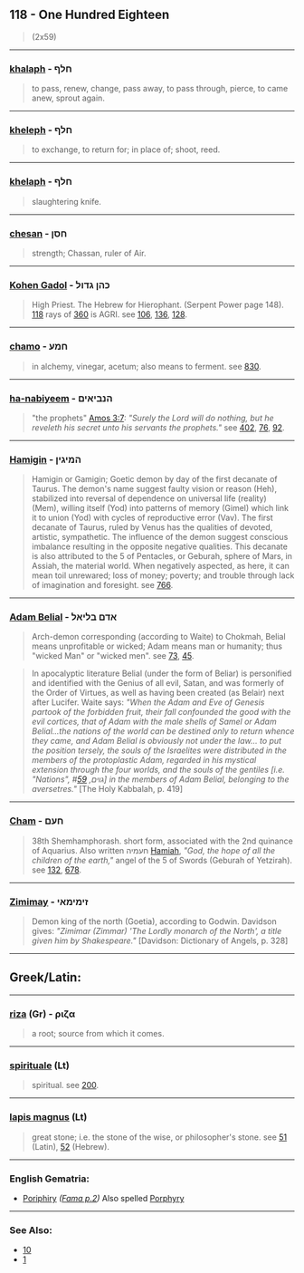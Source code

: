 ## 118 - One Hundred Eighteen
> (2x59)

---

### [khalaph](/keys/ChLP) - חלף
> to pass, renew, change, pass away, to pass through, pierce, to came anew, sprout again.

---

### [kheleph](/keys/ChLP) - חלף
> to exchange, to return for; in place of; shoot, reed.

---

### [khelaph](/keys/ChLP) - חלף
> slaughtering knife.

---

### [chesan](/keys/ChSN) - חסן
> strength; Chassan, ruler of Air.

---

### [Kohen Gadol](/keys/KHN.GDVL) - כהן גדול
> High Priest. The Hebrew for Hierophant. (Serpent Power page 148). [118](118) rays of [360](360) is AGRI. see [106](106), [136](136), [128](128).

---

### [chamo](/keys/ChMO) - חמע
> in alchemy, vinegar, acetum; also means to ferment. see [830](830).

---

### [ha-nabiyeem](/keys/HNBIAIM) - הנביאים
> "the prophets" [Amos 3:7](http://biblehub.com/amos/3-7.htm): *"Surely the Lord will do nothing, but he reveleth his secret unto his servants the prophets."* see [402](402), [76](76), [92](92).

---

### [Hamigin](/keys/HMIGIN) - המיגין
> Hamigin or Gamigin; Goetic demon by day of the first decanate of Taurus. The demon's name suggest faulty vision or reason (Heh), stabilized into reversal of dependence on universal life (reality) (Mem), willing itself (Yod) into patterns of memory (Gimel) which link it to union (Yod) with cycles of reproductive error (Vav). The first decanate of Taurus, ruled by Venus has the qualities of devoted, artistic, sympathetic. The influence of the demon suggest conscious imbalance resulting in the opposite negative qualities. This decanate is also attributed to the 5 of Pentacles, or Geburah, sphere of Mars, in Assiah, the material world. When negatively aspected, as here, it can mean toil unrewared; loss of money; poverty; and trouble through lack of imagination and foresight. see [766](766).

---

### [Adam Belial](/keys/ADM.BLIAL) - אדם בליאל
> Arch-demon corresponding (according to Waite) to Chokmah, Belial means unprofitable or wicked; Adam means man or humanity; thus "wicked Man" or "wicked men". see [73](73), [45](45).

> In apocalyptic literature Belial (under the form of Beliar) is personified and identified with the Genius of all evil, Satan, and was formerly of the Order of Virtues, as well as having been created (as Belair) next after Lucifer. Waite says: *"When the Adam and Eve of Genesis partook of the forbidden fruit, their fall confounded the good with the evil cortices, that of Adam with the male shells of Samel or Adam Belial...the nations of the world can be destined only to return whence they came, and Adam Belial is obviously not under the law... to put the position tersely, the souls of the Israelites were distributed in the members of the protoplastic Adam, regarded in his mystical extension through the four worlds, and the souls of the gentiles [i.e. "Nations", גוים, #[59](59)] in the members of Adam Belial, belonging to the aversetres."* [The Holy Kabbalah, p. 419]

---

### [Cham](/keys/ChOM) - חעם
> 38th Shemhamphorash. short form, associated with the 2nd quinance of Aquarius. Also written חעמיה [Hamiah](/keys/ChOMIH), *"God, the hope of all the children of the earth,"* angel of the 5 of Swords (Geburah of Yetzirah). see [132](132), [678](678).

---

### [Zimimay](/keys/ZIMIMAI) - זימימאי
> Demon king of the north (Goetia), according to Godwin. Davidson gives: *"Zimimar (Zimmar) 'The Lordly monarch of the North', a title given him by Shakespeare."* [Davidson: Dictionary of Angels, p. 328]

---

## Greek/Latin:

---

### [riza](/greek?word=riza) (Gr) - ριζα
> a root; source from which it comes.

---

### [spirituale](/latin?word=spirituale) (Lt)
> spiritual. see [200](200).

---

### [lapis magnus](/latin?word=lapis+magnus) (Lt)
> great stone; i.e. the stone of the wise, or philosopher's stone. see [51](51) (Latin), [52](52) (Hebrew).

---

### English Gematria:

- [Poriphiry](/english?word=Poriphiry) *([Fama p.2](https://archive.org/stream/fameconfessionof00vaug#page/2))* Also spelled [Porphyry](https://en.wikipedia.org/wiki/Porphyry_(philosopher))

---

### See Also:

- [10](10)
- [1](1)

